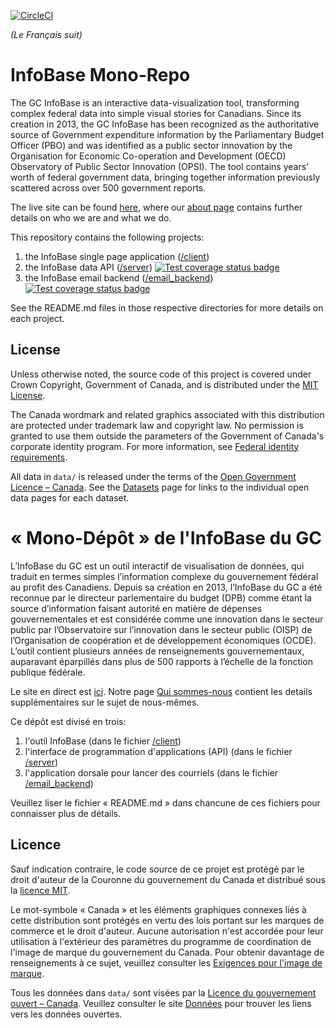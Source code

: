 [![CircleCI](https://circleci.com/gh/TBS-EACPD/infobase.svg?style=shield)](https://circleci.com/gh/TBS-EACPD/infobase)

*(Le Français suit)*

# InfoBase Mono-Repo

The GC InfoBase is an interactive data-visualization tool, transforming complex federal data into simple visual stories for Canadians. Since its creation in 2013, the GC InfoBase has been recognized as the authoritative source of Government expenditure information by the Parliamentary Budget Officer (PBO) and was identified as a public sector innovation by the Organisation for Economic Co-operation and Development (OECD) Observatory of Public Sector Innovation (OPSI). The tool contains years’ worth of federal government data, bringing together information previously scattered across over 500 government reports.

The live site can be found [here](https://www.tbs-sct.gc.ca/ems-sgd/edb-bdd/index-eng.html), where our [about page](https://www.tbs-sct.gc.ca/ems-sgd/edb-bdd/index-eng.html#about) contains further details on who we are and what we do.

This repository contains the following projects: 
  1) the InfoBase single page application ([/client](https://github.com/TBS-EACPD/InfoBase/blob/master/client))
  2) the InfoBase data API ([/server](https://github.com/TBS-EACPD/InfoBase/blob/master/server)) [![Test coverage status badge](https://storage.googleapis.com/all-test-coverage/master-server-coverage-badge.svg)](https://storage.googleapis.com/all-test-coverage/master-server-coverage.txt)
  2) the InfoBase email backend ([/email_backend](https://github.com/TBS-EACPD/InfoBase/blob/master/email_backend)) [![Test coverage status badge](https://storage.googleapis.com/all-test-coverage/master-email_backend-coverage-badge.svg)](https://storage.googleapis.com/all-test-coverage/master-email_backend-coverage.txt)
  
See the README.md files in those respective directories for more details on each project.

## License

Unless otherwise noted, the source code of this project is covered under Crown Copyright, Government of Canada, and is distributed under the [MIT License](LICENSE).

The Canada wordmark and related graphics associated with this distribution are protected under trademark law and copyright law. No permission is granted to use them outside the parameters of the Government of Canada's corporate identity program. For more information, see [Federal identity requirements](https://www.canada.ca/en/treasury-board-secretariat/topics/government-communications/federal-identity-requirements.html).

All data in `data/` is released under the terms of the [Open Government Licence – Canada](https://open.canada.ca/en/open-government-licence-canada). See the [Datasets](https://www.tbs-sct.gc.ca/ems-sgd/edb-bdd/index-eng.html#metadata) page for links to the individual open data pages for each dataset.

# « Mono-Dépôt » de l'InfoBase du GC

L’InfoBase du GC est un outil interactif de visualisation de données, qui traduit en termes simples l’information complexe du gouvernement fédéral au profit des Canadiens. Depuis sa création en 2013, l’InfoBase du GC a été reconnue par le directeur parlementaire du budget (DPB) comme étant la source d’information faisant autorité en matière de dépenses gouvernementales et est considérée comme une innovation dans le secteur public par l’Observatoire sur l’innovation dans le secteur public (OISP) de l’Organisation de coopération et de développement économiques (OCDE). L’outil contient plusieurs années de renseignements gouvernementaux, auparavant éparpillés dans plus de 500 rapports à l’échelle de la fonction publique fédérale.

Le site en direct est [ici](https://www.tbs-sct.gc.ca/ems-sgd/edb-bdd/index-fra.html). Notre page [Qui sommes-nous](http://localhost:8080/build/InfoBase/index-fra.html#about) contient les details supplémentaires sur le sujet de nous-mêmes.

Ce dépôt est divisé en trois:

1) l'outil InfoBase (dans le fichier [/client](https://github.com/TBS-EACPD/InfoBase/blob/master/client))
2) l'interface de programmation d'applications (API) (dans le fichier [/server](https://github.com/TBS-EACPD/InfoBase/blob/master/server))
3) l'application dorsale pour lancer des courriels (dans le fichier [/email_backend](https://github.com/TBS-EACPD/InfoBase/blob/master/email_backend))

Veuillez liser le fichier « README.md » dans chancune de ces fichiers pour connaisser plus de détails.

## Licence

Sauf indication contraire, le code source de ce projet est protégé par le droit d'auteur de la Couronne du gouvernement du Canada et distribué sous la [licence MIT](LICENSE).

Le mot-symbole « Canada » et les éléments graphiques connexes liés à cette distribution sont protégés en vertu des lois portant sur les marques de commerce et le droit d'auteur. Aucune autorisation n'est accordée pour leur utilisation à l'extérieur des paramètres du programme de coordination de l'image de marque du gouvernement du Canada. Pour obtenir davantage de renseignements à ce sujet, veuillez consulter les [Exigences pour l'image de marque](https://www.canada.ca/fr/secretariat-conseil-tresor/sujets/communications-gouvernementales/exigences-image-marque.html).

Tous les données dans `data/` sont visées par la [Licence du gouvernement ouvert – Canada](https://ouvert.canada.ca/fr/licence-du-gouvernement-ouvert-canada). Veuillez consulter le site [Données](https://www.tbs-sct.gc.ca/ems-sgd/edb-bdd/index-fra.html#metadata) pour trouver les liens vers les données ouvertes.

